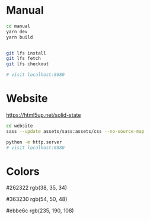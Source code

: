 # Manual

```bash
cd manual
yarn dev
yarn build


git lfs install
git lfs fetch
git lfs checkout

# visit localhost:8080
```

# Website

https://html5up.net/solid-state

```bash
cd website
sass --update assets/sass:assets/css --no-source-map

python -m http.server
# visit localhost:8080
```

# Colors

#262322
rgb(38, 35, 34)

#363230
rgb(54, 50, 48)

#ebbe6c
rgb(235, 190, 108)
